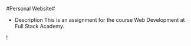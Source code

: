 #Personal Website#

- Description
This is an assignment for the course Web Development at Full Stack Academy.

!